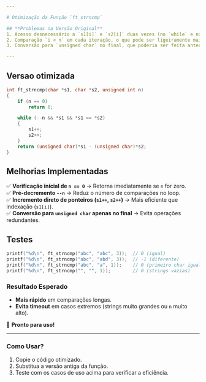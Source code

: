 ```yaml
---

# Otimização da Função `ft_strncmp`

## **Problemas na Versão Original**
1. Acesso desnecessário a `s1[i]` e `s2[i]` duas vezes (no `while` e no `return`).  
2. Comparação `i < n` em cada iteração, o que pode ser ligeiramente mais lento.  
3. Conversão para `unsigned char` no final, que poderia ser feita antecipadamente.

---
```

   
## Versao otimizada
```c
int ft_strncmp(char *s1, char *s2, unsigned int n)
{
    if (n == 0)
        return 0;

    while (--n && *s1 && *s1 == *s2)
    {
        s1++;
        s2++;
    }
    return (unsigned char)*s1 - (unsigned char)*s2;
}
```

## **Melhorias Implementadas**
✅ **Verificação inicial de `n == 0`** → Retorna imediatamente se `n` for zero.  
✅ **Pré-decremento `--n`** → Reduz o número de comparações no loop.  
✅ **Incremento direto de ponteiros (`s1++`, `s2++`)** → Mais eficiente que indexação (`s1[i]`).  
✅ **Conversão para `unsigned char` apenas no final** → Evita operações redundantes.  

## **Testes**
```c
printf("%d\n", ft_strncmp("abc", "abc", 3));  // 0 (igual)
printf("%d\n", ft_strncmp("abc", "abd", 3));  // -1 (diferente)
printf("%d\n", ft_strncmp("abc", "a", 1));    // 0 (primeiro char igual)
printf("%d\n", ft_strncmp("", "", 1));        // 0 (strings vazias)
```

### **Resultado Esperado**
- **Mais rápido** em comparações longas.  
- **Evita timeout** em casos extremos (strings muito grandes ou `n` muito alto).  

🚀 **Pronto para uso!**  

---

### **Como Usar?**
1. Copie o código otimizado.  
2. Substitua a versão antiga da função.  
3. Teste com os casos de uso acima para verificar a eficiência.  
